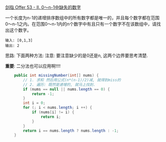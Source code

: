 [剑指 Offer 53 - II. 0～n-1中缺失的数字](https://leetcode-cn.com/problems/que-shi-de-shu-zi-lcof/solution/bian-li-by-wangyk-5/)

一个长度为n-1的递增排序数组中的所有数字都是唯一的，并且每个数字都在范围0～n-1之内。在范围0～n-1内的n个数字中有且只有一个数字不在该数组中，请找出这个数字。
```text
输入: [0,1,3]
输出: 2
```

思路: 下面两种方法:
注意: 要注意缺少的是0还是n, 这两个边界要思考清楚.

**重要**: 二分法也可以应用啊!!!!

```java
    public int missingNumber(int[] nums) {
        // 1. 求和 然后用公式(n*(n-1)/2)减, 就得到miss的
        // 2. 遍历: 既然是递增的, 就马上找到.
        if (nums == null || nums.length == 0) {
            return -1;
        }
        int i = 0;
        for (; i < nums.length; i ++) {
            if (nums[i] != i) {
                return i;
            }
        }
        return i == nums.length ? nums.length : -1;
    }
```